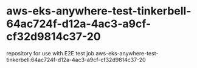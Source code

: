 # aws-eks-anywhere-test-tinkerbell-64ac724f-d12a-4ac3-a9cf-cf32d9814c37-20
repository for use with E2E test job aws-eks-anywhere-test-tinkerbell:64ac724f-d12a-4ac3-a9cf-cf32d9814c37-20
